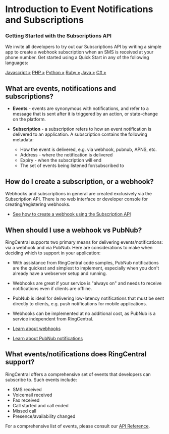 # Introduction to Event Notifications and Subscriptions

<div class="jumbotron pt-1">
  <h3 class="display-5">Getting Started with the Subscriptions API</h3>
  <p class="lead"></p>
  <p>We invite all developers to try out our Subscriptions API by writing a simple app to create a webhook subscription when an SMS is received at your phone number. Get started using a Quick Start in any of the following languages:</p>
  <a href="webhooks/quick-start/#Javascript" class="btn btn-light qs-link">Javascript &raquo;</a>
  <a href="webhooks/quick-start/#PHP" class="btn btn-light qs-link">PHP &raquo;</a>
  <a href="webhooks/quick-start/#Python" class="btn btn-light qs-link">Python &raquo;</a>
  <a href="webhooks/quick-start/#Ruby" class="btn btn-light qs-link">Ruby &raquo;</a>
  <a href="webhooks/quick-start/#Java" class="btn btn-light qs-link">Java &raquo;</a>
  <a href="webhooks/quick-start/#C#" class="btn btn-light qs-link">C# &raquo;</a>
</div>

## What are events, notifications and subscriptions?

* **Events** - events are synonymous with notifications, and refer to a message that is sent after it is triggered by an action, or state-change on the platform.

* **Subscription** - a subscription refers to how an event notification is delivered to an application. A subscription contains the following metadata:
  * How the event is delivered, e.g. via webhook, pubnub, APNS, etc.
  * Address - where the notification is delivered
  * Expiry - when the subscription will end
  * The set of events being listened for/subscribed to

## How do I create a subscription, or a webhook?

Webhooks and subscriptions in general are created exclusively via the Subscription API. There is no web interface or developer console for creating/registering webhooks.

* [See how to create a webhook using the Subscription API](./webhooks/creating-webhooks/)

## When should I use a webhook vs PubNub?

RingCentral supports two primary means for delivering events/notifications: via a webhook and via PubNub. Here are considerations to make when deciding which to support in your application:

* With assistance from RingCentral code samples, PubNub notifications are the quickest and simplest to implement, especially when you don't already have a webserver setup and running. 
* Webhooks are great if your service is "always on" and needs to receive notifications even if clients are offline. 
* PubNub is ideal for delivering low-latency notifications that must be sent directly to clients, e.g. push notifications for mobile applications.
* Webhooks can be implemented at no additional cost, as PubNub is a service independent from RingCentral.


* [Learn about webhooks](./webhooks/creating-webhooks/)
* [Learn about PubNub notifications](./push-notifications/pubnub/)

## What events/notifications does RingCentral support?

RingCentral offers a comprehensive set of events that developers can subscribe to. Such events include:

* SMS received
* Voicemail received
* Fax received
* Call started and call ended
* Missed call
* Presence/availability changed

For a comprehensive list of events, please consult our [API Reference](https://developers.ringcentral.com/api-reference/Account-Presence-Event). 
